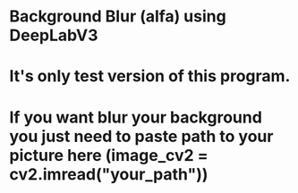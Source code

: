 # Background Blur (alfa) using DeepLabV3
# It's only test version of this program.
# If you want blur your background you just need to paste path to your picture here (image_cv2 = cv2.imread("your_path"))
